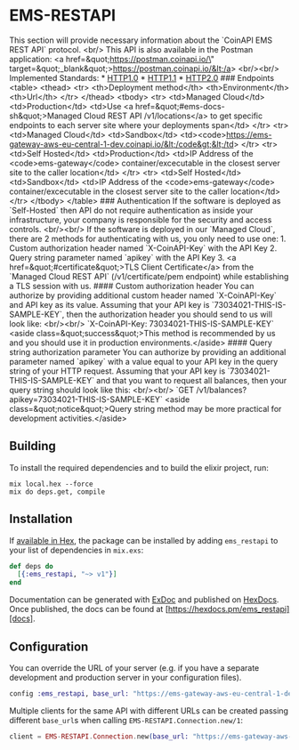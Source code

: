 # EMS-RESTAPI

This section will provide necessary information about the &#x60;CoinAPI EMS REST API&#x60; protocol. &lt;br/&gt; This API is also available in the Postman application: &lt;a href&#x3D;\&quot;https://postman.coinapi.io/\&quot; target&#x3D;\&quot;_blank\&quot;&gt;https://postman.coinapi.io/&lt;/a&gt;       &lt;br/&gt;&lt;br/&gt; Implemented Standards:    * [HTTP1.0](https://datatracker.ietf.org/doc/html/rfc1945)   * [HTTP1.1](https://datatracker.ietf.org/doc/html/rfc2616)   * [HTTP2.0](https://datatracker.ietf.org/doc/html/rfc7540)     ### Endpoints &lt;table&gt;   &lt;thead&gt;     &lt;tr&gt;       &lt;th&gt;Deployment method&lt;/th&gt;       &lt;th&gt;Environment&lt;/th&gt;       &lt;th&gt;Url&lt;/th&gt;     &lt;/tr&gt;   &lt;/thead&gt;   &lt;tbody&gt;     &lt;tr&gt;       &lt;td&gt;Managed Cloud&lt;/td&gt;       &lt;td&gt;Production&lt;/td&gt;       &lt;td&gt;Use &lt;a href&#x3D;\&quot;#ems-docs-sh\&quot;&gt;Managed Cloud REST API /v1/locations&lt;/a&gt; to get specific endpoints to each server site where your deployments span&lt;/td&gt;     &lt;/tr&gt;     &lt;tr&gt;       &lt;td&gt;Managed Cloud&lt;/td&gt;       &lt;td&gt;Sandbox&lt;/td&gt;       &lt;td&gt;&lt;code&gt;https://ems-gateway-aws-eu-central-1-dev.coinapi.io/&lt;/code&gt;&lt;/td&gt;     &lt;/tr&gt;     &lt;tr&gt;       &lt;td&gt;Self Hosted&lt;/td&gt;       &lt;td&gt;Production&lt;/td&gt;       &lt;td&gt;IP Address of the &lt;code&gt;ems-gateway&lt;/code&gt; container/excecutable in the closest server site to the caller location&lt;/td&gt;     &lt;/tr&gt;     &lt;tr&gt;       &lt;td&gt;Self Hosted&lt;/td&gt;       &lt;td&gt;Sandbox&lt;/td&gt;       &lt;td&gt;IP Address of the &lt;code&gt;ems-gateway&lt;/code&gt; container/excecutable in the closest server site to the caller location&lt;/td&gt;     &lt;/tr&gt;   &lt;/tbody&gt; &lt;/table&gt;  ### Authentication If the software is deployed as &#x60;Self-Hosted&#x60; then API do not require authentication as inside your infrastructure, your company is responsible for the security and access controls.  &lt;br/&gt;&lt;br/&gt; If the software is deployed in our &#x60;Managed Cloud&#x60;, there are 2 methods for authenticating with us, you only need to use one:   1. Custom authorization header named &#x60;X-CoinAPI-Key&#x60; with the API Key  2. Query string parameter named &#x60;apikey&#x60; with the API Key  3. &lt;a href&#x3D;\&quot;#certificate\&quot;&gt;TLS Client Certificate&lt;/a&gt; from the &#x60;Managed Cloud REST API&#x60; (/v1/certificate/pem endpoint) while establishing a TLS session with us.  #### Custom authorization header You can authorize by providing additional custom header named &#x60;X-CoinAPI-Key&#x60; and API key as its value. Assuming that your API key is &#x60;73034021-THIS-IS-SAMPLE-KEY&#x60;, then the authorization header you should send to us will look like: &lt;br/&gt;&lt;br/&gt; &#x60;X-CoinAPI-Key: 73034021-THIS-IS-SAMPLE-KEY&#x60; &lt;aside class&#x3D;\&quot;success\&quot;&gt;This method is recommended by us and you should use it in production environments.&lt;/aside&gt; #### Query string authorization parameter You can authorize by providing an additional parameter named &#x60;apikey&#x60; with a value equal to your API key in the query string of your HTTP request. Assuming that your API key is &#x60;73034021-THIS-IS-SAMPLE-KEY&#x60; and that you want to request all balances, then your query string should look like this:  &lt;br/&gt;&lt;br/&gt; &#x60;GET /v1/balances?apikey&#x3D;73034021-THIS-IS-SAMPLE-KEY&#x60; &lt;aside class&#x3D;\&quot;notice\&quot;&gt;Query string method may be more practical for development activities.&lt;/aside&gt; 

## Building

To install the required dependencies and to build the elixir project, run:

```console
mix local.hex --force
mix do deps.get, compile
```

## Installation

If [available in Hex][], the package can be installed by adding `ems_restapi` to
your list of dependencies in `mix.exs`:

```elixir
def deps do
  [{:ems_restapi, "~> v1"}]
end
```

Documentation can be generated with [ExDoc][] and published on [HexDocs][]. Once published, the docs can be found at
[https://hexdocs.pm/ems_restapi][docs].

## Configuration

You can override the URL of your server (e.g. if you have a separate development and production server in your
configuration files).

```elixir
config :ems_restapi, base_url: "https://ems-gateway-aws-eu-central-1-dev.coinapi.io"
```

Multiple clients for the same API with different URLs can be created passing different `base_url`s when calling
`EMS-RESTAPI.Connection.new/1`:

```elixir
client = EMS-RESTAPI.Connection.new(base_url: "https://ems-gateway-aws-eu-central-1-dev.coinapi.io")
```

[exdoc]: https://github.com/elixir-lang/ex_doc
[hexdocs]: https://hexdocs.pm
[available in hex]: https://hex.pm/docs/publish
[docs]: https://hexdocs.pm/ems_restapi
